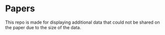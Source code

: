 # Papers
This repo is made for displaying additional data that could not be shared on the paper due to the size of the data.

